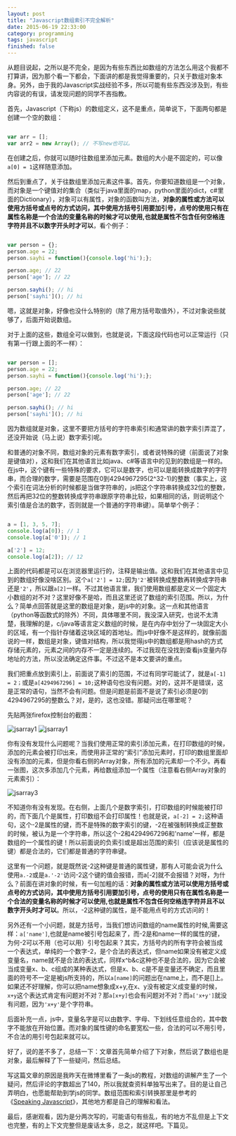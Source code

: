 ```yaml
---
layout: post
title: "Javascript数组索引不完全解析"
date: 2015-06-19 22:33:00
category: programming
tags: javascript
finished: false
---
```


从题目说起，之所以是不完全，是因为有些东西比如数组的方法怎么用这个我都不打算讲，因为那个看一下都会，下面讲的都是我觉得重要的，只关于数组对象本身。另外，由于我的Javascript实战经验不多，所以可能有些东西没涉及到，有些内容说的有误，请发现问题的同学不吝指教。

首先，Javascript（下称js）的数组定义，这不是重点，简单说下，下面两句都是创建一个空的数组：

```javascript

var arr = [];
var arr2 = new Array(); // 不写new也可以。

```

在创建之后，你就可以随时往数组里添加元素。数组的大小是不固定的，可以像`a[0] = 1`这样随意添加。

然后到重点了，关于往数组里添加元素这件事。首先，你要知道数组是一个对象，而对象是一个键值对的集合（类似于java里面的map，python里面的dict，c#里面的Dictionary），对象可以有属性，对象的函数叫方法，**对象的属性或方法可以使用方括号或点号的方式访问，其中使用方括号引用要加引号，点号的使用只有在属性名称是一个合法的变量名称的时候才可以使用,也就是属性不包含任何空格连字符并且不以数字开头时才可以**，看个例子：

```javascript

var person = {};
person.age = 22;
person.sayhi = function(){console.log('hi');};

person.age; // 22
person['age']; // 22

person.sayhi(); // hi
person['sayhi'](); // hi

```

嗯，这就是对象，好像也没什么特别的（除了用方括号取值外），不过对象说些就够了，后面开始说数组。

对于上面的这些，数组全可以做到，也就是说，下面这段代码也可以正常运行（只有第一行跟上面的不一样）：

```javascript

var person = [];
person.age = 22;
person.sayhi = function(){console.log('hi');};

person.age; // 22
person['age']; // 22

person.sayhi(); // hi
person['sayhi'](); // hi

```

因为数组就是对象，这里不要把方括号的字符串索引和通常讲的数字索引弄混了，还没开始说（马上说）数字索引呢。

和普通的对象不同，数组对象的元素有数字索引，或者说特殊的键（前面说了对象是键值对），这和我们在其他语言比如java、c#等语言中的见到的数组是一样的。在js中，这个键有一些特殊的要求，它可以是数字，也可以是能转换成数字的字符串，而合理的数字，需要是范围在0到4294967295(2^32-1)的整数（事实上，这个索引在词法分析的时候都是当做字符串的，js把这个字符串转换成32位的整数，然后再把32位的整数转换成字符串跟原字符串比较，如果相同的话，则说明这个索引值是合法的数字，否则就是一个普通的字符串键）。简单举个例子：

```javascript

a = [1, 3, 5, 7];
console.log(a[0]); // 1
console.log(a['0']); // 1

a['2'] = 12;
console.log(a[2]); // 12

```

上面的代码都是可以在浏览器里运行的，注释是输出值。这和我们在其他语言中见到的数组好像没啥区别。这个`a['2'] = 12;`因为`'2'`被转换成整数再转换成字符串还是`'2'`，所以跟`a[2]`一样。不过其他语言里，我们使用数组都是定义一个固定大小数组的对不对？这里好像不是哈，而且这里还说了数组的索引范围。所以，为什么？简单点回答就是这里的数组是对象，是js中的对象。这一点和其他语言（python等函数式的除外）不同，具体哪里不同，我没深入研究，也说不太清楚，我理解的是，c/java等语言定义数组的时候，是在内存中划分了一块固定大小的区域，有一个指针存储着这块区域的首地址。而js中好像不是这样的，就像前面说的一样，数组是对象，键值对结构，所以我觉得js中的数组都是用hash的方式存储元素的，元素之间的内存不一定是连续的。不过我现在没找到查看js变量内存地址的方法，所以没法确定这件事。不过这不是本文要讲的重点。

我们把重点放到索引上，前面说了索引的范围，不过有同学可能试了，就是`a[-1] = 2；`或是`a[4294967296] = 10;`这种语句也没有问题。对的，这并不是错误，这是正常的语句，当然不会有问题。但是问题是前面不是说了索引必须是0到4294967295的整数么？对，是的，这也没错。那疑问出在哪里呢？

先贴两张firefox控制台的截图：

![jsarray1](http://7xj0rk.com1.z0.glb.clouddn.com/jsarray1.png)
![jsarray1](http://7xj0rk.com1.z0.glb.clouddn.com/jsarray2.png)

你有没有发现什么问题呢？当我们使用正常的索引添加元素，在打印数组的时候，添加的元素会被打印出来，而使用非正常的“索引”添加元素时，打印的数组里面却没有添加的元素，但是你看右侧的Array对象，所有添加的元素却一个不少。再看一张图，这次多添加几个元素，再给数组添加一个属性（注意看右侧Array对象的元素索引）：

![jsarray3](http://7xj0rk.com1.z0.glb.clouddn.com/jsarray3.png)

不知道你有没有发现。在右侧，上面几个是数字索引，打印数组的时候能被打印的，而下面几个是属性，打印数组不会打印属性！也就是说，`a[-2] = 2;`这种语句，这个-2是属性的键，而不是特殊的数字索引的键，-2在被强制转换成正整数的时候，被认为是一个字符串，所以这个-2和4294967296和'name'一样，都是数组的一个属性的键！所以前面说的负索引或是超出范围的索引（应该说是属性的键）都是合法的，它们都是普通的字符串键。

这里有一个问题，就是既然说-2这种键是普通的属性键，那有人可能会说为什么使用`a.-2`或是`a.'-2'`访问-2这个键的值会报错，而a[-2]就不会报错？对呀，为什么？前面在讲对象的时候，有一句加粗的话：**对象的属性或方法可以使用方括号或点号的方式访问，其中使用方括号引用要加引号，点号的使用只有在属性名称是一个合法的变量名称的时候才可以使用,也就是属性不包含任何空格连字符并且不以数字开头时才可以**。所以，-2这种键的属性，是不能用点号的方式访问的！

另外还有一个小问题，就是方括号，当我们想访问数组的name属性的时候,需要这样：`a['name']`,也就是name被引号包起来了，而-2是和name一样的属性的键，为何-2可以不用（也可以用）引号包起来？其实，方括号内的所有字符会被当成一个表达式，单纯的一个数字-2，是个合法的表达式，但name如果没有被定义成变量名，name就不是合法的表达式，同样x^b&c这种也不是合法的，因为它会被当成变量x、b、c组成的某种表达式，但是x、b、c是不是变量还不确定，而且里面的符号不一定是被js所支持的，所以`a[name]`的问题出在name上，而不是[]上。如果还不好理解，你可以把name想象成x+y,在x、y没有被定义成变量的时候，`x+y`这个表达式肯定有问题对不对？那`a[x+y]`也会有问题对不对？而`a['x+y']`就没有问题，因为`'x+y'`是个字符串。

后面补充一点，js中，变量名字是可以由数字、字母、下划线任意组合的，其中数字不能放在开始位置。而对象的属性键的命名要宽松一些，合法的可以不用引号，不合法的用引号包起来就可以。

好了，说的差不多了，总结一下：文章首先简单介绍了下对象，然后说了数组也是对象，最后解释了下一些疑问，然后总结。

写这篇文章的原因是我昨天在微博里看了一条js的教程，对数组的讲解产生了一个疑问，然后评论的字数超出了140，所以我就查资料单独写出来了。目的是让自己弄明白，也愿能帮助到学js的同学。数组范围和索引转换那里是参考的《[Speaking Javascript][js2]》，其他地方都是自己的理解和看法。

最后，感谢观看，因为是分两次写的，可能语句有些乱，有的地方不乱但是上下文也完整，有的上下文完整但是废话太多，总之，就这样吧。下篇见。


[js2]: http://book.douban.com/subject/25853744/